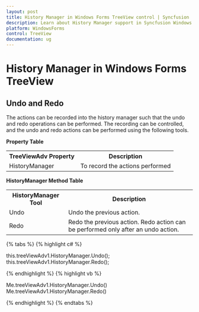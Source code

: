 ```yaml
---
layout: post
title: History Manager in Windows Forms TreeView control | Syncfusion
description: Learn about History Manager support in Syncfusion Windows Forms TreeView control, its elements and more details.
platform: WindowsForms
control: TreeView 
documentation: ug
---
```


# History Manager in Windows Forms TreeView

## Undo and Redo

The actions can be recorded into the history manager such that the undo and redo operations can be performed. The recording can be controlled, and the undo and redo actions can be performed using the following tools.

<b>Property Table</b>
<table>
<tr>
<th>
TreeViewAdv Property</th><th>
Description</th></tr><tr><td>
HistoryManager</td><td>
To record the actions performed</td></tr>
</table>

<b>HistoryManager Method Table</b>

<table>
<tr>
<th>
HistoryManager Tool</th><th>
Description</th></tr><tr><td>
Undo</td><td>
Undo the previous action.</td></tr><tr><td>
Redo</td><td>
Redo the previous action. Redo action can be performed only after an undo action.</td></tr>
</table>

{% tabs %}
{% highlight c# %}

this.treeViewAdv1.HistoryManager.Undo();
this.treeViewAdv1.HistoryManager.Redo();

{% endhighlight %}
{% highlight vb %}
		
Me.treeViewAdv1.HistoryManager.Undo()
Me.treeViewAdv1.HistoryManager.Redo()	

{% endhighlight %}
{% endtabs %}
